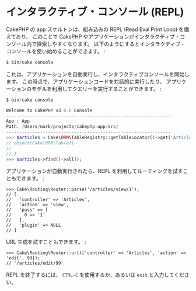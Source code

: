 # インタラクティブ・コンソール (REPL)

CakePHP の app スケルトンは、組み込みの REPL (Read Eval Print Loop) を備えており、
このことで CakePHP やアプリケーションがインタラクティブ・コンソール内で探索しやすくなります。
以下のようにするとインタラクティブ・コンソールを使い始めることができます。 :

``` bash
$ bin/cake console
```

これは、アプリケーションを自動実行し、インタラクティブコンソールを開始します。
この時点で、アプリケーションコードを対話的に実行したり、
アプリケーションのモデルを利用してクエリーを実行することができます。 :

``` php
$ bin/cake console

Welcome to CakePHP v3.0.0 Console
---------------------------------------------------------------
App : App
Path: /Users/mark/projects/cakephp-app/src/
---------------------------------------------------------------
>>> $articles = Cake\ORM\TableRegistry::getTableLocator()->get('Articles');
// object(Cake\ORM\Table)(
//
// )
>>> $articles->find()->all();
```

アプリケーションが自動実行されたら、REPL を利用してルーティングを試すこともできます。 :

    >>> Cake\Routing\Router::parse('/articles/view/1');
    // [
    //   'controller' => 'Articles',
    //   'action' => 'view',
    //   'pass' => [
    //     0 => '1'
    //   ],
    //   'plugin' => NULL
    // ]

URL 生成を試すこともできます。 :

    >>> Cake\Routing\Router::url(['controller' => 'Articles', 'action' => 'edit', 99]);
    // '/articles/edit/99'

REPL を終了するには、 `CTRL-C` を使用するか、あるいは `exit` と入力してください。
